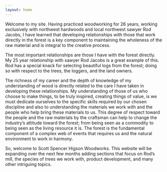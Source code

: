 ```yaml
---
layout: home
---
```


Welcome to my site. Having practiced woodworking for 26 years, working exclusively with northwest hardwoods and local northwest sawyer Rod Jacobs, I have learned that developing relationships with those that work directly in the forest is a key component to maintaining the wholeness of the raw material and is integral to the creative process.

The most important relationships are those I have with the forest directly.  My 25 year relationship with sawyer Rod Jacobs is a great example of this. Rod has a special knack for selecting beautiful logs from the forest; doing so with respect to the trees, the loggers, and the land owners.

The richness of my career and the depth of knowledge of my understanding of wood is directly related to the care I have taken in developing these relationships. My understanding of those of us who choose to make things, to be truly inspired, creating things of value, is we must dedicate ourselves to the specific skills required by our chosen discipline and also to understanding the materials we work with and the people who help bring these materials to us. This degree of respect toward the people and the raw materials by the craftsman can help to change the industry’s attitude toward the forest; from being seen as a commodity to being seen as the living resource it is. The forest is the fundamental component of a complex web of events that requires us and the natural environment to work in harmony.

So, welcome to Scott Spencer Higson Woodworks. This website will be expanding over the next few months adding sections that focus on Rod’s mill, the species of trees we work with, product development, and many other intriguing topics.
